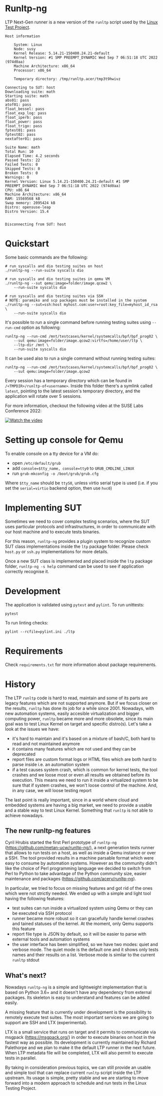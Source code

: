 Runltp-ng
=========

LTP Next-Gen runner is a new version of the `runltp` script used by the
[Linux Test Project](https://github.com/linux-test-project/ltp).

    Host information

        System: Linux
        Node: susy
        Kernel Release: 5.14.21-150400.24.21-default
        Kernel Version: #1 SMP PREEMPT_DYNAMIC Wed Sep 7 06:51:18 UTC 2022 (974d0aa)
        Machine Architecture: x86_64
        Processor: x86_64

        Temporary directory: /tmp/runltp.acer/tmp3t9hwivz

    Connecting to SUT: host
    Downloading suite: math
    Starting suite: math
    abs01: pass
    atof01: pass
    float_bessel: pass
    float_exp_log: pass
    float_iperb: pass
    float_power: pass
    float_trigo: pass
    fptest01: pass
    fptest02: pass
    nextafter01: pass

    Suite Name: math
    Total Run: 10
    Elapsed Time: 4.2 seconds
    Passed Tests: 22
    Failed Tests: 0
    Skipped Tests: 0
    Broken Tests: 0
    Warnings: 0
    Kernel Version: Linux 5.14.21-150400.24.21-default #1 SMP PREEMPT_DYNAMIC Wed Sep 7 06:51:18 UTC 2022 (974d0aa)
    CPU: x86_64
    Machine Architecture: x86_64
    RAM: 15569568 kB
    Swap memory: 2095424 kB
    Distro: opensuse-leap
    Distro Version: 15.4


    Disconnecting from SUT: host


Quickstart
==========

Some basic commands are the following:

    # run syscalls and dio testing suites on host
    ./runltp-ng --run-suite syscalls dio

    # run syscalls and dio testing suites in qemu VM
    ./runltp-ng --sut qemu:image=folder/image.qcow2 \
        --run-suite syscalls dio

    # run syscalls and dio testing suites via SSH
    # NOTE: paramiko and scp packages must be installed in the system
    ./runltp-ng --sut=ssh:host myhost.com:user=root:key_file=myhost_id_rsa \
        --run-suite syscalls dio

It's possible to run a single command before running testing suites using
`--run-cmd` option as following:

    runltp-ng --run-cmd /mnt/testcases/kernel/systemcalls/bpf/bpf_prog02 \
        --sut qemu:image=folder/image.qcow2:virtfs=/home/user/ltp \
        --ltp-dir /mnt \
        --run-suite syscalls dio

It can be used also to run a single command without running testing suites:

    runltp-ng --run-cmd /mnt/testcases/kernel/systemcalls/bpf/bpf_prog02 \
        --sut qemu:image=folder/image.qcow2

Every session has a temporary directory which can be found in
`/<TMPDIR>/runltp-of<username>`. Inside this folder there's a symlink
called `latest`, pointing to the latest session's temporary directory, and the
application will rotate over 5 sessions.

For more information, checkout the following video at the SUSE Labs Conference
2022:

[![Watch the video](https://img.youtube.com/vi/JMeJBt3S7B0/hqdefault.jpg)](https://www.youtube.com/watch?v=JMeJBt3S7B0)

Setting up console for Qemu
===========================

To enable console on a tty device for a VM do:

* open `/etc/default/grub`
* add `console=$tty_name, console=tty0` to `GRUB_CMDLINE_LINUX`
* run `grub-mkconfig -o /boot/grub/grub.cfg`

Where `$tty_name` should be `ttyS0`, unless virtio serial type is used (i.e.
if you set the `serial=virtio` backend option, then use `hvc0`)

Implementing SUT
================

Sometimes we need to cover complex testing scenarios, where the SUT uses
particular protocols and infrastructures, in order to communicate with our
host machine and to execute tests binaries.

For this reason, `runltp-ng` provides a plugin system to recognize custom SUT
class implementations inside the `ltp` package folder. Please check `host.py`
or `ssh.py` implementations for more details.

Once a new SUT class is implemented and placed inside the `ltp` package folder,
`runltp-ng -s help` command can be used to see if application correctly
recognise it.

Development
===========

The application is validated using `pytest` and `pylint`.
To run unittests:

    pytest

To run linting checks:

    pylint --rcfile=pylint.ini ./ltp

Requirements
============

Check `requirements.txt` for more information about package requirements.

History
=======

The LTP `runltp` code is hard to read, maintain and some of its parts
are legacy features which are not supported anymore. But if we focus closer on
the results, `runltp` has done its job for a while since 2001. Nowadays, with
new automation systems, easily accesible virtualization and bigger computing
power, `runltp` became more and more obsolete, since its main goal was to test
Linux Kernel on target and specific distro(s). Let's take a look at the issues
we have:

- it's hard to maintain and it's based on a mixture of bash/C, both hard
  to read and not maintained anymore
- it contains many features which are not used and they can be deprecated
- report files are custom format logs or HTML files which are both hard to parse
  inside i.e. an automation system
- if a test causes system crash, which is common for kernel tests, the tool
  crashes and we loose most or even all results we obtained before its
  execution. This means we need to run it inside a virtualized system to be
  sure that if system crashes, we won't loose control of the machine. And, in
  any case, we will loose testing report

The last point is really important, since in a world where cloud and embedded
systems are having a big market, we need to provide a usable and a stable way to
test Linux Kernel. Something that `runltp` is not able to achieve nowadays.

The new runltp-ng features
--------------------------

Cyril Hrubis started the first Perl prototype of `runltp-ng`
(https://github.com/metan-ucw/runltp-ng/), a next generation tests runner that
allows to run tests on a host, as well as inside a Qemu instance or over a SSH.
The tool provided results in a machine parsable format which were easy to
consume by automation systems.
However as the community didn't like the choice of Perl programming language we
decided to switch from Perl to Python to take advantage of the Python community
size, easier maintenance and packages (https://github.com/acerv/runltp-ng).

In particular, we tried to focus on missing features and got rid of the ones
which were not strictly needed. We ended up with a simple and light tool having
the following features:

- test suites can run inside a virtualized system using Qemu or they can be
  executed via SSH protocol
- runner became more robust so it can gracefully handle kernel crashes and
  tained statuses of the kernel. At the moment, only Qemu supports this feature
- report file type is JSON by default, so it will be easier to parse with
  external tools and automation systems
- the user interface has been simplified, so we have two modes: quiet and
  verbose mode. The quiet mode is the default one and it shows only tests names
  and their results on a list. Verbose mode is similar to the current `runltp`
  stdout

What's next?
------------

Nowadays `runltp-ng` is a simple and lightweight implementation that is based on
Python 3.6+ and it doesn't have any dependency from external packages.
Its skeleton is easy to understand and features can be added easily.

A missing feature that is currently under development is the possibility to
remotely execute test suites. The most important services we are going to
support are SSH and LTX (experimental).

LTX is a small service that runs on target and it permits to communicate via
msgpack (https://msgpack.org/) in order to execute binaries on host in the
fastest way as possible. Its development is currently maintained by Richard
Palethorpe and we plan to make it the default LTP runner in the next future.
When LTP metadata file will be completed, LTX will also permit to execute tests
in parallel.

By taking in consideration previous topics, we can still provide an usable and
simple tool that can replace current `runltp` script inside the LTP upstream.
Its usage is simple, pretty stable and we are starting to move forward into
a modern approach to schedule and run tests in the Linux Testing Project.
